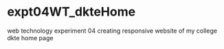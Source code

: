 # expt04WT_dkteHome
web technology experiment 04 creating responsive website of my college dkte home page 
